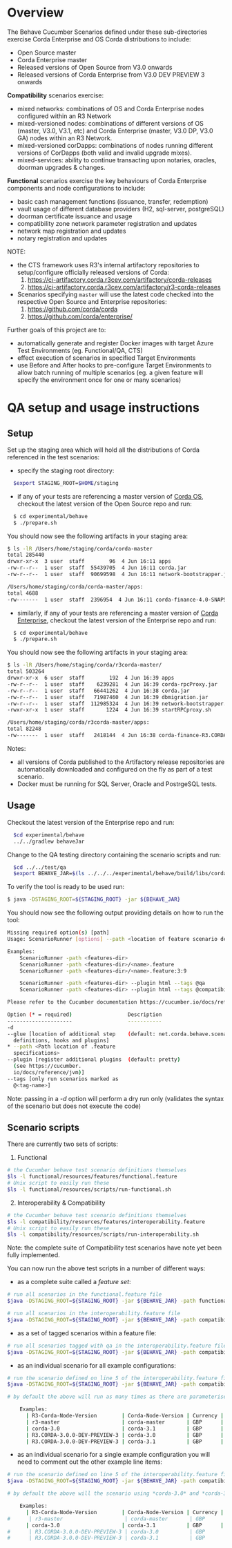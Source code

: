 Overview
========

The Behave Cucumber Scenarios defined under these sub-directories exercise Corda Enterprise and OS Corda distributions to include:
- Open Source master
- Corda Enterprise master
- Released versions of Open Source from V3.0 onwards
- Released versions of Corda Enterprise from V3.0 DEV PREVIEW 3 onwards

**Compatibility** scenarios exercise:
- mixed networks: combinations of OS and Corda Enterprise nodes configured within an R3 Network
- mixed-versioned nodes: combinations of different versions of OS (master, V3.0, V3.1, etc) and Corda Enterprise (master, V3.0 DP, V3.0 GA) nodes within an R3 Network.
- mixed-versioned corDapps: combinations of nodes running different versions of CorDapps (both valid and invalid upgrade mixes).
- mixed-services: ability to continue transacting upon notaries, oracles, doorman upgrades & changes.

**Functional** scenarios exercise the key behaviours of Corda Enterprise components and node configurations to include:
- basic cash management functions (issuance, transfer, redemption)
- vault usage of different database providers (H2, sql-server, postgreSQL)
- doorman certificate issuance and usage
- compatibility zone network parameter registration and updates
- network map registration and updates
- notary registration and updates

NOTE:
- the CTS framework uses R3's internal artifactory repositories to setup/configure officially released versions of Corda:
    1. https://ci-artifactory.corda.r3cev.com/artifactory/corda-releases
    2. https://ci-artifactory.corda.r3cev.com/artifactory/r3-corda-releases
- Scenarios specifying `master` will use the latest code checked into the respective Open Source and Enterprise repositories:
    1. https://github.com/corda/corda
    2. https://github.com/corda/enterprise/
    
Further goals of this project are to:
- automatically generate and register Docker images with target Azure Test Environments (eg. Functional/QA, CTS)
- effect execution of scenarios in specified Target Environments 
- use Before and After hooks to pre-configure Target Environments to allow batch running of multiple scenarios (eg. a given
  feature will specify the environment once for one or many scenarios)
  
QA setup and usage instructions
===============================

Setup
-----
Set up the staging area which will hold all the distributions of Corda referenced in the test scenarios:

- specify the staging root directory: 

```bash
  $export STAGING_ROOT=$HOME/staging
```

- if any of your tests are referencing a master version of [Corda OS](https://github.com/corda/corda), checkout the latest version of the Open Source repo and run:

```bash
  $ cd experimental/behave
  $ ./prepare.sh 
```

   You should now see the following artifacts in your staging area:
   
```bash
$ ls -lR /Users/home/staging/corda/corda-master
total 285440
drwxr-xr-x  3 user  staff        96  4 Jun 16:11 apps
-rw-r--r--  1 user  staff  55439705  4 Jun 16:11 corda.jar
-rw-r--r--  1 user  staff  90699598  4 Jun 16:11 network-bootstrapper.jar

/Users/home/staging/corda/corda-master/apps:
total 4688
-rw-------  1 user  staff  2396954  4 Jun 16:11 corda-finance-4.0-SNAPSHOT.jar   
```

- similarly, if any of your tests are referencing a master version of [Corda Enterprise](https://github.com/corda/enterprise), checkout the latest version of the Enterprise repo and run:

```bash
  $ cd experimental/behave
  $ ./prepare.sh 
```
   
   You should now see the following artifacts in your staging area:

```bash
$ ls -lR /Users/home/staging/corda/r3corda-master/
total 503264
drwxr-xr-x  6 user  staff        192  4 Jun 16:39 apps
-rw-r--r--  1 user  staff    6239281  4 Jun 16:39 corda-rpcProxy.jar
-rw-r--r--  1 user  staff   66441262  4 Jun 16:38 corda.jar
-rw-r--r--  1 user  staff   71987460  4 Jun 16:39 dbmigration.jar
-rw-r--r--  1 user  staff  112985324  4 Jun 16:39 network-bootstrapper.jar
-rwxr-xr-x  1 user  staff       1224  4 Jun 16:39 startRPCproxy.sh

/Users/home/staging/corda/r3corda-master/apps:
total 82248
-rw-------  1 user  staff   2418144  4 Jun 16:38 corda-finance-R3.CORDA-3.0-SNAPSHOT.jar
```

Notes: 

- all versions of Corda published to the Artifactory release repositories are automatically downloaded and configured
on the fly as part of a test scenario.      
- Docker must be running for SQL Server, Oracle and PostrgeSQL tests.

Usage
-----

Checkout the latest version of the Enterprise repo and run:

```bash
  $cd experimental/behave
  ../../gradlew behaveJar
````

Change to the QA testing directory containing the scenario scripts and run:
```bash
  $cd ../../test/qa
  $export BEHAVE_JAR=$(ls ../../../experimental/behave/build/libs/corda-behave-*.jar | tail -n1)
```

To verify the tool is ready to be used run:

```bash
$ java -DSTAGING_ROOT=${STAGING_ROOT} -jar ${BEHAVE_JAR}
```

You should now see the following output providing details on how to run the tool:

```bash
Missing required option(s) [path]
Usage: ScenarioRunner [options] --path <location of feature scenario definitions>

Examples:
    ScenarioRunner -path <features-dir>
    ScenarioRunner -path <features-dir>/<name>.feature
    ScenarioRunner -path <features-dir>/<name>.feature:3:9

    ScenarioRunner -path <features-dir> --plugin html --tags @qa
    ScenarioRunner -path <features-dir> --plugin html --tags @compatibility

Please refer to the Cucumber documentation https://cucumber.io/docs/reference/jvm for more info.

Option (* = required)                  Description                          
---------------------                  -----------                          
-d                                                                          
--glue [location of additional step    (default: net.corda.behave.scenarios)
  definitions, hooks and plugins]                                           
* --path <Path location of .feature                                         
  specifications>                                                           
--plugin [register additional plugins  (default: pretty)                    
  (see https://cucumber.                                                    
  io/docs/reference/jvm)]                                                   
--tags [only run scenarios marked as                                        
  @<tag-name>]  
```
Note: passing in a *-d* option will perform a dry run only (validates the syntax of the scenario but does not execute the code)

Scenario scripts
----------------  
There are currently two sets of scripts:
1. Functional

```bash
# the Cucumber behave test scenario definitions themselves
$ls -l functional/resources/features/functional.feature
# Unix script to easily run these
$ls -l functional/resources/scripts/run-functional.sh
```

2. Interoperability & Compatibility

```bash
# the Cucumber behave test scenario definitions themselves
$ls -l compatibility/resources/features/interoperability.feature
# Unix script to easily run these
$ls -l compatibility/resources/scripts/run-interoperability.sh
```

Note: the complete suite of Compatibility test scenarios have note yet been fully implemented.

You can now run the above test scripts in a number of different ways:

* as a complete suite called a *feature set*:

```bash
# run all scenarios in the functional.feature file
$java -DSTAGING_ROOT=${STAGING_ROOT} -jar ${BEHAVE_JAR} -path functional/resources/features/functional.feature
```

```bash
# run all scenarios in the interoperability.feature file
$java -DSTAGING_ROOT=${STAGING_ROOT} -jar ${BEHAVE_JAR} -path compatibility/resources/features/interoperability.feature
```

* as a set of tagged scenarios within a feature file: 

```bash
# run all scenarios tagged with qa in the interoperability.feature file
$java -DSTAGING_ROOT=${STAGING_ROOT} -jar ${BEHAVE_JAR} -path compatibility/resources/features/interoperability.feature:@qa
```

* as an individual scenario for all example configurations:

```bash
# run the scenario defined on line 5 of the interoperability.feature file
$java -DSTAGING_ROOT=${STAGING_ROOT} -jar ${BEHAVE_JAR} -path compatibility/resources/features/interoperability.feature:5

# by default the above will run as many times as there are parameterised variable definitions

    Examples:
      | R3-Corda-Node-Version        | Corda-Node-Version | Currency |
      | r3-master                    | corda-master       | GBP      |
      | corda-3.0                    | corda-3.1          | GBP      |
      | R3.CORDA-3.0.0-DEV-PREVIEW-3 | corda-3.0          | GBP      |
      | R3.CORDA-3.0.0-DEV-PREVIEW-3 | corda-3.1          | GBP      |
```

* as an individual scenario for a single example configuration you will need to comment out the other example line items:

```bash
# run the scenario defined on line 5 of the interoperability.feature file
$java -DSTAGING_ROOT=${STAGING_ROOT} -jar ${BEHAVE_JAR} -path compatibility/resources/features/interoperability.feature:5

# by default the above will the scenario using *corda-3.0* and *corda-3.1* node versions only:

    Examples:
      | R3-Corda-Node-Version        | Corda-Node-Version | Currency |
#      | r3-master                    | corda-master       | GBP      |
      | corda-3.0                    | corda-3.1          | GBP      |
#      | R3.CORDA-3.0.0-DEV-PREVIEW-3 | corda-3.0          | GBP      |
#      | R3.CORDA-3.0.0-DEV-PREVIEW-3 | corda-3.1          | GBP      |
```
